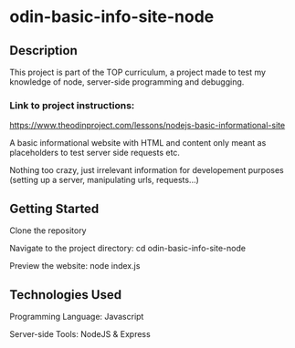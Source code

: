 # odin-basic-info-site-node

## Description
This project is part of the TOP curriculum, a project made to test my knowledge of node, server-side programming and debugging.
### Link to project instructions:
https://www.theodinproject.com/lessons/nodejs-basic-informational-site

A basic informational website with HTML and content only meant as placeholders to test server side requests etc.

Nothing too crazy, just irrelevant information for developement purposes (setting up a server, manipulating urls, requests...)


## Getting Started
Clone the repository

Navigate to the project directory: cd odin-basic-info-site-node

Preview the website: node index.js


## Technologies Used
Programming Language: Javascript

Server-side Tools: NodeJS & Express